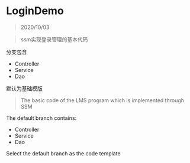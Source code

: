 # LoginDemo
> 2020/10/03

> ssm实现登录管理的基本代码

分支包含
- Controller
- Service
- Dao

默认为基础模版

> The basic code of the LMS program which is implemented through SSM

The default branch contains:
- Controller
- Service
- Dao

Select the default branch as the code template 
